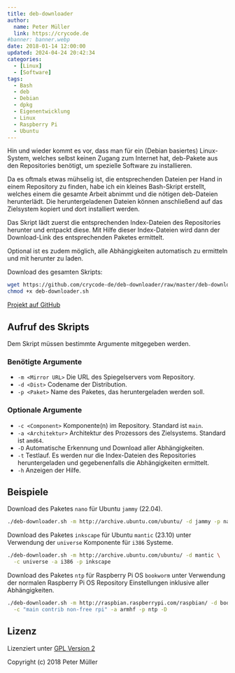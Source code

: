 ```yaml
---
title: deb-downloader
author:
  name: Peter Müller
  link: https://crycode.de
#banner: banner.webp
date: 2018-01-14 12:00:00
updated: 2024-04-24 20:42:34
categories:
  - [Linux]
  - [Software]
tags:
  - Bash
  - deb
  - Debian
  - dpkg
  - Eigenentwicklung
  - Linux
  - Raspberry Pi
  - Ubuntu
---
```


Hin und wieder kommt es vor, dass man für ein (Debian basiertes) Linux-System, welches selbst keinen Zugang zum Internet hat, deb-Pakete aus den Repositories benötigt, um spezielle Software zu installieren.

Da es oftmals etwas mühselig ist, die entsprechenden Dateien per Hand in einem Repository zu finden, habe ich ein kleines Bash-Skript erstellt, welches einem die gesamte Arbeit abnimmt und die nötigen deb-Dateien herunterlädt. Die heruntergeladenen Dateien können anschließend auf das Zielsystem kopiert und dort installiert werden.

<!-- more -->

Das Skript lädt zuerst die entsprechenden Index-Dateien des Repositories herunter und entpackt diese. Mit Hilfe dieser Index-Dateien wird dann der Download-Link des entsprechenden Paketes ermittelt.

Optional ist es zudem möglich, alle Abhängigkeiten automatisch zu ermitteln und mit herunter zu laden.

Download des gesamten Skripts:

```sh Download des deb-downloader Skriptes
wget https://github.com/crycode-de/deb-downloader/raw/master/deb-downloader.sh
chmod +x deb-downloader.sh
```

[Projekt auf GitHub](https://github.com/crycode-de/deb-downloader)

## Aufruf des Skripts

Dem Skript müssen bestimmte Argumente mitgegeben werden.

### Benötigte Argumente

* `-m <Mirror URL>` Die URL des Spiegelservers vom Repository.
* `-d <Dist>` Codename der Distribution.
* `-p <Paket>` Name des Paketes, das heruntergeladen werden soll.

### Optionale Argumente

* `-c <Component>` Komponente(n) im Repository. Standard ist `main`.
* `-a <Architektur>` Architektur des Prozessors des Zielsystems. Standard ist `amd64`.
* `-D` Automatische Erkennung und Download aller Abhängigkeiten.
* `-t` Testlauf. Es werden nur die Index-Dateien des Repositories heruntergeladen und gegebenenfalls die Abhängigkeiten ermittelt.
* `-h` Anzeigen der Hilfe.

## Beispiele

Download des Paketes `nano` für Ubuntu `jammy` (22.04).

```sh Download von nano für Ubuntu jammy
./deb-downloader.sh -m http://archive.ubuntu.com/ubuntu/ -d jammy -p nano
```

Download des Paketes `inkscape` für Ubuntu `mantic` (23.10) unter Verwendung der `universe` Komponente für `i386` Systeme.

```sh Download von inkscape für Ubuntu mantic i386
./deb-downloader.sh -m http://archive.ubuntu.com/ubuntu/ -d mantic \
  -c universe -a i386 -p inkscape
```

Download des Paketes `ntp` für Raspberry Pi OS `bookworm` unter Verwendung der normalen Raspberry Pi OS Repository Einstellungen inklusive aller Abhängigkeiten.

```sh Download von ntp für Raspberry Pi OS bookworm mit allen Abhängigkeiten
./deb-downloader.sh -m http://raspbian.raspberrypi.com/raspbian/ -d bookworm \
  -c "main contrib non-free rpi" -a armhf -p ntp -D
```

## Lizenz

Lizenziert unter [GPL Version 2](http://www.gnu.de/documents/gpl-2.0.de.html)

Copyright (c) 2018 Peter Müller
